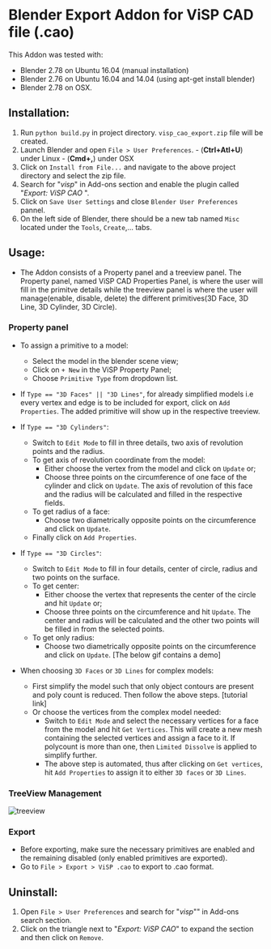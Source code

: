# Blender Export Addon for ViSP CAD file (.cao)

This Addon was tested with:
- Blender 2.78 on Ubuntu 16.04 (manual installation)
- Blender 2.76 on Ubuntu 16.04 and 14.04 (using apt-get install blender)
- Blender 2.78 on OSX.

## Installation:

  1. Run `python build.py` in project directory. `visp_cao_export.zip` file will be created.
  2. Launch Blender and open `File > User Preferences`.
    - (**Ctrl+Atl+U**) under Linux
    - (**Cmd+,**) under OSX
  3. Click on `Install from File...` and navigate to the above project directory and select the zip file.
  4. Search for "*visp*" in Add-ons section and enable the plugin called "*Export: ViSP CAO* ".
  5. Click on `Save User Settings` and close `Blender User Preferences` pannel.
  6. On the left side of Blender, there should be a new tab named `Misc` located under the `Tools`, `Create`,... tabs.

## Usage:

- The Addon consists of a Property panel and a treeview panel. The Property panel, named ViSP CAD Properties Panel, is where
the user will fill in the primitve details while the treeview panel is where the user will manage(enable, disable, delete) the different primitives(3D Face, 3D Line, 3D Cylinder, 3D Circle).

### Property panel

* To assign a primitive to a model:
    * Select the model in the blender scene view;
    * Click on `+ New` in the ViSP Property Panel;
    * Choose `Primitive Type` from dropdown list.

* If `Type == "3D Faces" || "3D Lines"`, for already simplified models i.e every vertex and edge is to be included for export, click on `Add Properties`. The added primitive will show up in the respective treeview.

* If `Type == "3D Cylinders"`:
    * Switch to `Edit Mode` to fill in three details, two axis of revolution points and the radius.
    * To get axis of revolution coordinate from the model:
        * Either choose the vertex from the model and click on `Update` or;
        * Choose three points on the circumference of one face of the cylinder and click on `Update`. The axis of revolution of this face and the radius will be calculated and filled in the respective fields.
    * To get radius of a face:
        * Choose two diametrically opposite points on the circumference and click on `Update`.
    * Finally click on `Add Properties`.

* If `Type == "3D Circles"`:
    * Switch to `Edit Mode` to fill in four details, center of circle, radius and two points on the surface.
    * To get center:
        * Either choose the vertex that represents the center of the circle and hit `Update` or;
        * Choose three points on the circumference and hit `Update`. The center and radius will be calculated and the other two points will be filled in from the selected points.
    * To get only radius:
        * Choose two diametrically opposite points on the circumference and click on `Update`.
  [The below gif contains a demo]

* When choosing `3D Faces` or `3D Lines` for complex models:
  * First simplify the model such that only object contours are present and poly count is reduced. Then follow the above steps. [tutorial link]
  * Or choose the vertices from the complex model needed:
    * Switch to `Edit Mode` and select the necessary vertices for a face from the model and hit `Get Vertices`.
      This will create a new mesh containing the selected vertices and assign a face to it. If polycount is more than one, then `Limited Dissolve` is applied to simplify further.
    * The above step is automated, thus after clicking on `Get vertices`, hit `Add Properties` to assign it to either `3D faces` or `3D Lines`.

### TreeView Management

![treeview](https://user-images.githubusercontent.com/11690674/27358411-2ed79f88-561f-11e7-8011-f0406b564477.png)


### Export

* Before exporting, make sure the necessary primitives are enabled and the remaining disabled (only enabled primitives are exported).
* Go to `File > Export > ViSP .cao` to export to .cao format.

## Uninstall:

  1. Open `File > User Preferences` and search for "*visp*"" in Add-ons search section. 
  2. Click on the triangle next to "*Export: ViSP CAO*" to expand the section and then click on `Remove`.